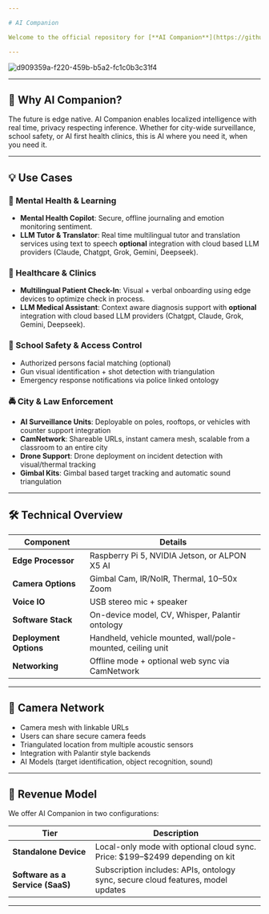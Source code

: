 ```yaml
---

# AI Companion

Welcome to the official repository for [**AI Companion**](https://github.com/caddison/AICompanion) — a revolutionary **portable AI assistant** integrating computer vision, multilingual AI models, voice control, and Palantir style ontology to solve real world problems across security, education, health, and automation.

---
```


![d909359a-f220-459b-b5a2-fc1c0b3c31f4](https://github.com/user-attachments/assets/b2999b3b-e889-4775-8fe4-94e0b45f5290)

---

## 🚀 Why AI Companion?

The future is edge native. AI Companion enables localized intelligence with real time, privacy respecting inference. Whether for city-wide surveillance, school safety, or AI first health clinics, this is AI where you need it, when you need it.

---

## 💡 Use Cases

### 🧠 Mental Health & Learning

* **Mental Health Copilot**: Secure, offline journaling and emotion monitoring sentiment.
* **LLM Tutor & Translator**: Real time multilingual tutor and translation services using text to speech **optional** integration with cloud based LLM providers (Claude, Chatgpt, Grok, Gemini, Deepseek).

### 🏥 Healthcare & Clinics

* **Multilingual Patient Check-In**: Visual + verbal onboarding using edge devices to optimize check in process.
* **LLM Medical Assistant**: Context aware diagnosis support with **optional** integration with cloud based LLM providers (Chatgpt, Claude, Grok, Gemini, Deepseek).

### 🏫 School Safety & Access Control

* Authorized persons facial matching (optional)
* Gun visual identification + shot detection with triangulation
* Emergency response notifications via police linked ontology

### 🚔 City & Law Enforcement

* **AI Surveillance Units**: Deployable on poles, rooftops, or vehicles with counter support integration
* **CamNetwork**: Shareable URLs, instant camera mesh, scalable from a classroom to an entire city
* **Drone Support**: Drone deployment on incident detection with visual/thermal tracking
* **Gimbal Kits**: Gimbal based target tracking and automatic sound triangulation

---

## 🛠️ Technical Overview

| Component              | Details                                                                 |
| ---------------------- | ----------------------------------------------------------------------- |
| **Edge Processor**     | Raspberry Pi 5, NVIDIA Jetson, or ALPON X5 AI                           |
| **Camera Options**     | Gimbal Cam, IR/NoIR, Thermal, 10–50x Zoom                               |
| **Voice IO**           | USB stereo mic + speaker                                                |
| **Software Stack**     | On-device model, CV, Whisper, Palantir ontology                         |
| **Deployment Options** | Handheld, vehicle mounted, wall/pole-mounted, ceiling unit              |
| **Networking**         | Offline mode + optional web sync via CamNetwork                         |

---

## 📡 Camera Network

* Camera mesh with linkable URLs
* Users can share secure camera feeds
* Triangulated location from multiple acoustic sensors
* Integration with Palantir style backends
* AI Models (target identification, object recognition, sound)

---

## 💼 Revenue Model

We offer AI Companion in two configurations:

| Tier                                   | Description                                                                                |
| -------------------------------------- | ------------------------------------------------------------------------------------------ |
| **Standalone Device**                  | Local-only mode with optional cloud sync. Price: \$199–\$2499 depending on kit             |
| **Software as a Service (SaaS)**       | Subscription includes: APIs, ontology sync, secure cloud features, model updates           |

---

